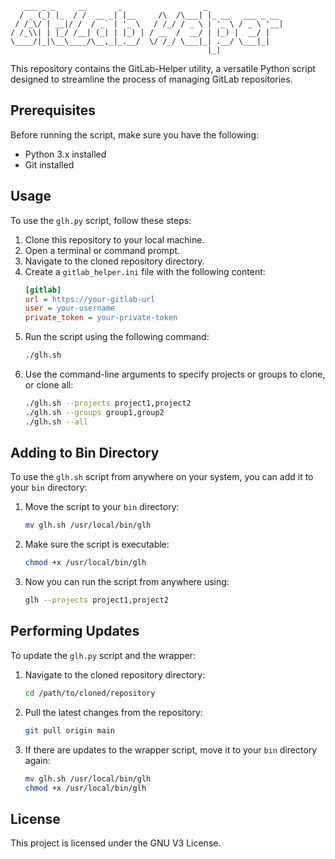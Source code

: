```
   ___ _ _     __       _                  _                 
  / _ (_) |_  / /  __ _| |__     /\  /\___| |_ __   ___ _ __ 
 / /_\/ | __|/ /  / _` | '_ \   / /_/ / _ \ | '_ \ / _ \ '__|
/ /_\\| | |_/ /__| (_| | |_) | / __  /  __/ | |_) |  __/ |   
\____/|_|\__\____/\__,_|_.__/  \/ /_/ \___|_| .__/ \___|_|   
                                            |_|              
```


This repository contains the GitLab-Helper utility, a versatile Python script designed to streamline the process of managing GitLab repositories.

## Prerequisites

Before running the script, make sure you have the following:

- Python 3.x installed
- Git installed

## Usage

To use the `glh.py` script, follow these steps:

1. Clone this repository to your local machine.
2. Open a terminal or command prompt.
3. Navigate to the cloned repository directory.
4. Create a `gitlab_helper.ini` file with the following content:
    ```ini
    [gitlab]
    url = https://your-gitlab-url
    user = your-username
    private_token = your-private-token
    ```
5. Run the script using the following command:
    ```bash
    ./glh.sh
    ```
6. Use the command-line arguments to specify projects or groups to clone, or clone all:
    ```bash
    ./glh.sh --projects project1,project2
    ./glh.sh --groups group1,group2
    ./glh.sh --all
    ```

## Adding to Bin Directory

To use the `glh.sh` script from anywhere on your system, you can add it to your `bin` directory:

1. Move the script to your `bin` directory:
    ```bash
    mv glh.sh /usr/local/bin/glh
    ```
2. Make sure the script is executable:
    ```bash
    chmod +x /usr/local/bin/glh
    ```
3. Now you can run the script from anywhere using:
    ```bash
    glh --projects project1,project2
    ```

## Performing Updates

To update the `glh.py` script and the wrapper:

1. Navigate to the cloned repository directory:
    ```bash
    cd /path/to/cloned/repository
    ```
2. Pull the latest changes from the repository:
    ```bash
    git pull origin main
    ```
3. If there are updates to the wrapper script, move it to your `bin` directory again:
    ```bash
    mv glh.sh /usr/local/bin/glh
    chmod +x /usr/local/bin/glh
    ```

## License

This project is licensed under the GNU V3 License.
